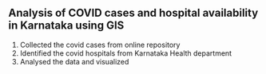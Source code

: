 ## Analysis of COVID cases and hospital availability in Karnataka using GIS
1. Collected the covid cases from online repository
2. Identified the covid hospitals from Karnataka Health department
3. Analysed the data and visualized

